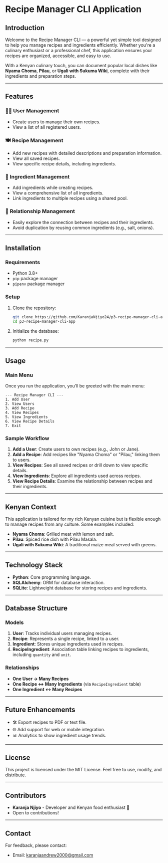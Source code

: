 # **Recipe Manager CLI Application**

## **Introduction**
Welcome to the Recipe Manager CLI — a powerful yet simple tool designed to help you manage recipes and ingredients efficiently. Whether you're a culinary enthusiast or a professional chef, this application ensures your recipes are organized, accessible, and easy to use.

With a Kenyan culinary touch, you can document popular local dishes like **Nyama Choma**, **Pilau**, or **Ugali with Sukuma Wiki**, complete with their ingredients and preparation steps.

---

## **Features**
### 🧑‍🍳 **User Management**
- Create users to manage their own recipes.
- View a list of all registered users.

### 🍽️ **Recipe Management**
- Add new recipes with detailed descriptions and preparation information.
- View all saved recipes.
- View specific recipe details, including ingredients.

### 🥗 **Ingredient Management**
- Add ingredients while creating recipes.
- View a comprehensive list of all ingredients.
- Link ingredients to multiple recipes using a shared pool.

### 🔗 **Relationship Management**
- Easily explore the connection between recipes and their ingredients.
- Avoid duplication by reusing common ingredients (e.g., salt, onions).

---

## **Installation**

### **Requirements**
- Python 3.8+
- `pip` package manager
- `pipenv` package manager

### **Setup**
1. Clone the repository:
   ```bash
   git clone https://github.com/KaranjaNjiyo24/p3-recipe-manager-cli-app.git
   cd p3-recipe-manager-cli-app
   ```

2. Initialize the database:
   ```bash
   python recipe.py
   ```

---

## **Usage**

### **Main Menu**
Once you run the application, you’ll be greeted with the main menu:
```
--- Recipe Manager CLI ---
1. Add User
2. View Users
3. Add Recipe
4. View Recipes
5. View Ingredients
6. View Recipe Details
7. Exit
```

### **Sample Workflow**
1. **Add a User**: Create users to own recipes (e.g., John or Jane).
2. **Add a Recipe**: Add recipes like "Nyama Choma" or "Pilau," linking them to users.
3. **View Recipes**: See all saved recipes or drill down to view specific details.
4. **View Ingredients**: Explore all ingredients used across recipes.
5. **View Recipe Details**: Examine the relationship between recipes and their ingredients.

---

## **Kenyan Context**
This application is tailored for my rich Kenyan cuisine but is flexible enough to manage recipes from any culture. Some examples included:
- **Nyama Choma**: Grilled meat with lemon and salt.
- **Pilau**: Spiced rice dish with Pilau Masala.
- **Ugali with Sukuma Wiki**: A traditional maize meal served with greens.

---

## **Technology Stack**
- **Python**: Core programming language.
- **SQLAlchemy**: ORM for database interaction.
- **SQLite**: Lightweight database for storing recipes and ingredients.

---

## **Database Structure**
### **Models**
1. **User**: Tracks individual users managing recipes.
2. **Recipe**: Represents a single recipe, linked to a user.
3. **Ingredient**: Stores unique ingredients used in recipes.
4. **RecipeIngredient**: Association table linking recipes to ingredients, including `quantity` and `unit`.

### **Relationships**
- **One User → Many Recipes**
- **One Recipe ↔ Many Ingredients** (via `RecipeIngredient` table)
- **One Ingredient ↔ Many Recipes**

---

## **Future Enhancements**
- 🛠️ Export recipes to PDF or text file.
- 🌐 Add support for web or mobile integration.
- 📊 Analytics to show ingredient usage trends.

---

## **License**
This project is licensed under the MIT License. Feel free to use, modify, and distribute.

---

## **Contributors**
- **Karanja Njiyo** - Developer and Kenyan food enthusiast 🍲
- Open to contributions! 

---

## **Contact**
For feedback, please contact:
- Email: karanjaandrew2000@gmail.com
